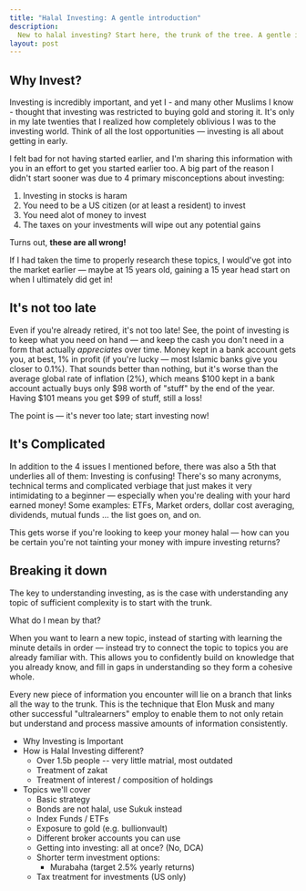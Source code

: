 ```yaml
---
title: "Halal Investing: A gentle introduction"
description:
  New to halal investing? Start here, the trunk of the tree. A gentle introduction to all of the branches we'll be diving into later.
layout: post
---
```


## Why Invest?

Investing is incredibly important, and yet I - and many other Muslims I know - thought that investing was restricted to buying gold and storing it. It's only in my late twenties that I realized how completely oblivious I was to the investing world. Think of all the lost opportunities &mdash; investing is all about getting in early.

I felt bad for not having started earlier, and I'm sharing this information with you in an effort to get you started earlier too. A big part of the reason I didn't start sooner was due to 4 primary misconceptions about investing:

1. Investing in stocks is haram
2. You need to be a US citizen (or at least a resident) to invest
3. You need alot of money to invest
4. The taxes on your investments will wipe out any potential gains

Turns out, **these are all wrong!**

If I had taken the time to properly research these topics, I would've got into the market earlier &mdash; maybe at 15 years old, gaining a 15 year head start on when I ultimately did get in!

## It's not too late

Even if you're already retired, it's not too late! See, the point of investing is to keep what you need on hand &mdash; and keep the cash you don't need in a form that actually *appreciates* over time. Money kept in a bank account gets you, at best, 1% in profit (if you're lucky &mdash; most Islamic banks give you closer to 0.1%). That sounds better than nothing, but it's worse than the average global rate of inflation (2%), which means $100 kept in a bank account actually buys only $98 worth of "stuff" by the end of the year. Having $101 means you get $99 of stuff, still a loss!

The point is &mdash; it's never too late; start investing now!

## It's Complicated

In addition to the 4 issues I mentioned before, there was also a 5th that underlies all of them: Investing is confusing! There's so many acronyms, technical terms and complicated verbiage that just makes it very intimidating to a beginner &mdash; especially when you're dealing with your hard earned money! Some examples: ETFs, Market orders, dollar cost averaging, dividends, mutual funds &hellip; the list goes on, and on.

This gets worse if you're looking to keep your money halal &mdash; how can you be certain you're not tainting your money with impure investing returns? 

## Breaking it down

The key to understanding investing, as is the case with understanding any topic of sufficient complexity is to start with the trunk.

What do I mean by that?

When you want to learn a new topic, instead of starting with learning the minute details in order &mdash; instead try to connect the topic to topics you are already familiar with. This allows you to confidently build on knowledge that you already know, and fill in gaps in understanding so they form a cohesive whole.

Every new piece of information you encounter will lie on a branch that links all the way to the trunk. This is the technique that Elon Musk and many other successful "ultralearners" employ to enable them to not only retain but understand and process massive amounts of information consistently.

- Why Investing is Important
- How is Halal Investing different?
  - Over 1.5b people -- very little matrial, most outdated
  - Treatment of zakat
  - Treatment of interest / composition of holdings
- Topics we'll cover
  - Basic strategy
  - Bonds are not halal, use Sukuk instead
  - Index Funds / ETFs 
  - Exposure to gold (e.g. bullionvault)
  - Different broker accounts you can use
  - Getting into investing: all at once? (No, DCA)
  - Shorter term investment options:
    - Murabaha (target 2.5% yearly returns)
  - Tax treatment for investments (US only)
